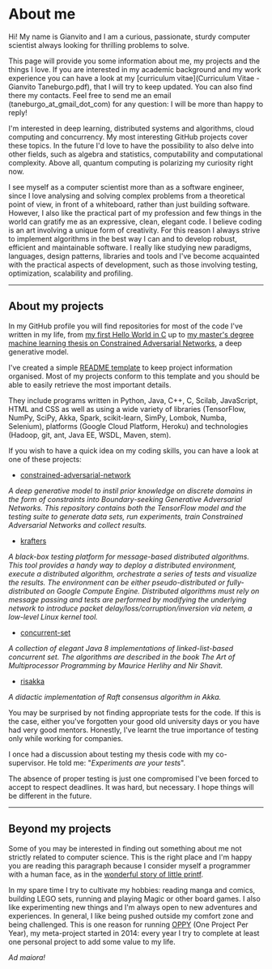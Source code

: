 # About me

Hi! My name is Gianvito and I am a curious, passionate, sturdy computer 
scientist always looking for thrilling problems to solve.

This page will provide you some information about me, my projects and the 
things I love.
If you are interested in my academic background and my work experience you can 
have a look at my [curriculum vitae](Curriculum Vitae - Gianvito Taneburgo.pdf),
that I will try to keep updated.
You can also find there my contacts. 
Feel free to send me an email (taneburgo_at_gmail_dot_com) for any question: 
I will be more than happy to reply!

I'm interested in deep learning, distributed systems and algorithms, cloud 
computing and concurrency. My most interesting GitHub projects cover these 
topics. In the future I'd love to have the possibility to also delve into other 
fields, such as algebra and statistics, computability and computational 
complexity.
Above all, quantum computing is polarizing my curiosity right now.

I see myself as a computer scientist more than as a software engineer, since I 
love analysing and solving complex problems from a theoretical point of view, 
in front of a whiteboard, rather than just building software. 
However, I also like the practical part of my profession and few things in the 
world can gratify me as an expressive, clean, elegant code.
I believe coding is an art involving a unique form of creativity.
For this reason I always strive to implement algorithms in the best way I can 
and to develop robust, efficient and maintainable software.
I really like studying new paradigms, languages, design patterns, libraries and 
tools and I've become acquainted with the practical aspects of development, 
such as those involving testing, optimization, scalability and profiling.

---
## About my projects

In my GitHub profile you will find repositories for most of the code I've 
written in my life, from 
[my first Hello World in C](https://github.com/ShadowTemplate/programming-1.0/blob/master/Esercitazione%201/Esercizio%201.c)
up to [my master's degree machine learning thesis on Constrained Adversarial Networks](https://github.com/ShadowTemplate/constrained-adversarial-network), 
a deep generative model.

I've created a simple [README template](https://github.com/ShadowTemplate/project-template)
to keep project information organised.
Most of my projects conform to this template and you should be able to easily
retrieve the most important details.

They include programs written in Python, Java, C++, C, Scilab, JavaScript, 
HTML and CSS as well as using a wide variety of 
libraries (TensorFlow, NumPy, SciPy, Akka, Spark, scikit-learn, SimPy, Lombok, 
Numba, Selenium), 
platforms (Google Cloud Platform, Heroku)
and technologies (Hadoop, git, ant, Java EE, WSDL, Maven, stem). 

If you wish to have a quick idea on my coding skills, you can have a look at 
one of these projects:

* [constrained-adversarial-network](https://github.com/ShadowTemplate/constrained-adversarial-network)

*A deep generative model to instil prior knowledge on discrete domains in the form of constraints into Boundary-seeking Generative Adversarial Networks. This repository contains both the TensorFlow model and the testing suite to generate data sets, run experiments, train Constrained Adversarial Networks and collect results.*

* [krafters](https://github.com/GianlucaBortoli/krafters)

*A black-box testing platform for message-based distributed algorithms. 
This tool provides a handy way to deploy a distributed environment, execute a 
distributed algorithm, orchestrate a series of tests and visualize the results. 
The environment can be either pseudo-distributed or fully-distributed on Google 
Compute Engine.
Distributed algorithms must rely on message passing and tests are performed by 
modifying the underlying network to introduce packet 
delay/loss/corruption/inversion via netem, a low-level Linux kernel tool.*

* [concurrent-set](https://github.com/ShadowTemplate/concurrent-set)

*A collection of elegant Java 8 implementations of linked-list-based concurrent 
set.
The algorithms are described in the book The Art of Multiprocessor Programming 
by Maurice Herlihy and Nir Shavit.*


* [risakka](https://github.com/ShadowTemplate/risakka)

*A didactic implementation of Raft consensus algorithm in Akka.*

You may be surprised by not finding appropriate tests for the code.
If this is the case, either you've forgotten your good old university days or 
you have had very good mentors.
Honestly, I've learnt the true importance of testing only while working for 
companies.

I once had a discussion about testing my thesis code with my co-supervisor.
He told me: "*Experiments are your tests*".

The absence of proper testing is just one compromised I've been forced to 
accept to respect deadlines. It was hard, but necessary.
I hope things will be different in the future.

---
## Beyond my projects

Some of you may be interested in finding out something about me not strictly 
related to computer science.
This is the right place and I'm happy you are reading this paragraph because I
consider myself a programmer with a human face, as in the 
[wonderful story of little printf](https://ferd.ca/the-little-printf.html).

In my spare time I try to cultivate my hobbies: reading manga and comics, 
building LEGO sets, running and playing Magic or other board games.
I also like experimenting new things and I'm always open to new adventures and 
experiences. In general, I like being pushed outside my comfort zone and 
being challenged. This is one reason for running 
[OPPY](https://github.com/ShadowTemplate/OPPY) (One Project Per Year), my 
meta-project started in 2014: every year I try to complete at least one 
personal project to add some value to my life.

*Ad maiora!*
